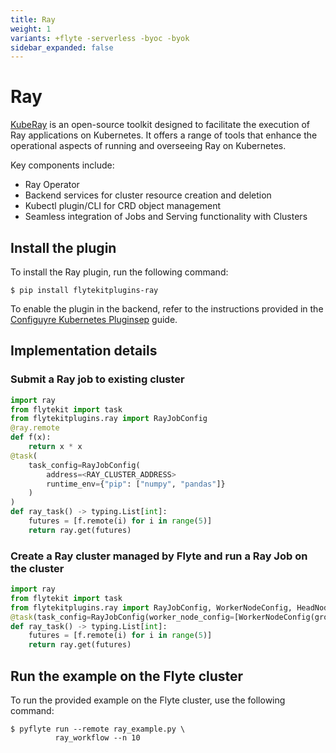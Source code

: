 ```yaml
---
title: Ray
weight: 1
variants: +flyte -serverless -byoc -byok
sidebar_expanded: false
---
```


# Ray

[KubeRay](https://github.com/ray-project/kuberay) is an open-source toolkit designed to facilitate the execution of
Ray applications on Kubernetes. It offers a range of tools that enhance the operational aspects of
running and overseeing Ray on Kubernetes.

Key components include:

- Ray Operator
- Backend services for cluster resource creation and deletion
- Kubectl plugin/CLI for CRD object management
- Seamless integration of Jobs and Serving functionality with Clusters

## Install the plugin

To install the Ray plugin, run the following command:

```shell
$ pip install flytekitplugins-ray
```

To enable the plugin in the backend, refer to the instructions provided in the [Configuyre Kubernetes Pluginsep](../../../deployment/flyte-plugins/kubernetes-plugins) guide.

## Implementation details

### Submit a Ray job to existing cluster

```python
import ray
from flytekit import task
from flytekitplugins.ray import RayJobConfig
@ray.remote
def f(x):
    return x * x
@task(
    task_config=RayJobConfig(
        address=<RAY_CLUSTER_ADDRESS>
        runtime_env={"pip": ["numpy", "pandas"]}
    )
)
def ray_task() -> typing.List[int]:
    futures = [f.remote(i) for i in range(5)]
    return ray.get(futures)
```

### Create a Ray cluster managed by Flyte and run a Ray Job on the cluster

```python
import ray
from flytekit import task
from flytekitplugins.ray import RayJobConfig, WorkerNodeConfig, HeadNodeConfig
@task(task_config=RayJobConfig(worker_node_config=[WorkerNodeConfig(group_name="test-group", replicas=10)]))
def ray_task() -> typing.List[int]:
    futures = [f.remote(i) for i in range(5)]
    return ray.get(futures)
```

## Run the example on the Flyte cluster

To run the provided example on the Flyte cluster, use the following command:

```shell
$ pyflyte run --remote ray_example.py \
          ray_workflow --n 10
```


